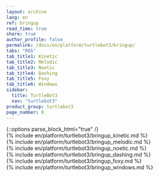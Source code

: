 ```yaml
---
layout: archive
lang: en
ref: bringup
read_time: true
share: true
author_profile: false
permalink: /docs/en/platform/turtlebot3/bringup/
tabs: "ROS"
tab_title1: Kinetic
tab_title2: Melodic
tab_title3: Noetic
tab_title4: Dashing
tab_title5: Foxy
tab_title6: Windows
sidebar:
  title: TurtleBot3
  nav: "turtlebot3"
product_group: turtlebot3
page_number: 8
---
```


<div style="counter-reset: h1 3"></div>
<div style="counter-reset: h2 4"></div>
{::options parse_block_html="true" /}

<!--[dummy Header 1]>
  <h1 id="dummy">Quick Start Guide</h1>
  <h2 id="dummy">Bring Up</h2>
  <p class="dummy_content">Wake up your TurtleBot3 using the Bringup package</p>
<![end dummy Header 1]-->

<section data-id="{{ page.tab_title1 }}" class="tab_contents">
{% include en/platform/turtlebot3/bringup_kinetic.md %}
</section>

<section data-id="{{ page.tab_title2 }}" class="tab_contents">
{% include en/platform/turtlebot3/bringup_melodic.md %}
</section>

<section data-id="{{ page.tab_title3 }}" class="tab_contents">
{% include en/platform/turtlebot3/bringup_noetic.md %}
</section>

<section data-id="{{ page.tab_title4 }}" class="tab_contents">
{% include en/platform/turtlebot3/bringup_dashing.md %}
</section>

<section data-id="{{ page.tab_title5 }}" class="tab_contents">
{% include en/platform/turtlebot3/bringup_foxy.md %}
</section>

<section data-id="{{ page.tab_title6 }}" class="tab_contents">
{% include en/platform/turtlebot3/bringup_windows.md %}
</section>
